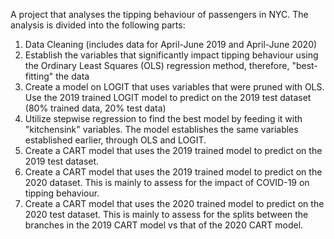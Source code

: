A project that analyses the tipping behaviour of passengers in NYC. The analysis is divided into the following parts: 

1) Data Cleaning (includes data for April-June 2019 and April-June 2020)
2) Establish the variables that significantly impact tipping behaviour using the Ordinary Least Squares (OLS) regression method, therefore, "best-fitting" the data
3) Create a model on LOGIT that uses variables that were pruned with OLS. Use the 2019 trained LOGIT model to predict on the 2019 test dataset (80% trained data, 20% test data)
4) Utilize stepwise regression to find the best model by feeding it with "kitchensink" variables. The model establishes the same variables established earlier, through OLS and LOGIT.
5) Create a CART model that uses the 2019 trained model to predict on the 2019 test dataset. 
6) Create a CART model that uses the 2019 trained model to predict on the 2020 dataset. This is mainly to assess for the impact of COVID-19 on tipping behaviour.
7) Create a CART model that uses the 2020 trained model to predict on the 2020 test dataset. This is mainly to assess for the splits between the branches in the 2019 CART model vs that of the 2020 CART model.
